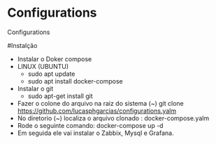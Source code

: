 # Configurations
Configurations

#Instalção
 - Instalar o Doker compose
 - LINUX (UBUNTU)
     - sudo apt update
     - sudo apt install docker-compose
 - Instalar o git
     - sudo apt-get install git
 - Fazer o colone do arquivo na raiz do sistema (~)
  git clone https://github.com/lucasphgarcias/configurations.yalm
- No diretorio (~) localiza o arquivo clonado : docker-compose.yalm
- Rode o seguinte comando: docker-compose up -d
- Em seguida ele vai instalar o Zabbix, Mysql e Grafana.
